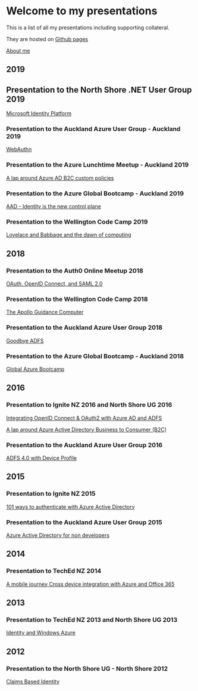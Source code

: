 # Welcome to my presentations

This is a list of all my presentations including supporting collateral.

They are hosted on [Github pages](https://rbrayb.github.io/Presentations/) 

[About me](About.md)

## 2019

## Presentation to the North Shore .NET User Group 2019

[Microsoft Identity Platform](https://rbrayb.github.io/Microsoft-Identity-Platform)

### Presentation to the Auckland Azure User Group - Auckland 2019

[WebAuthn](https://rbrayb.github.io/Presentations/WebAuthn)

### Presentation to the Azure Lunchtime Meetup - Auckland 2019

[A lap around Azure AD B2C custom policies](https://rbrayb.github.io/Presentations/A-lap-around-Azure-AD-B2C-custom-policies/)

### Presentation to the Azure Global Bootcamp - Auckland 2019

[AAD - Identity is the new control plane](https://rbrayb.github.io/Presentations/Azure-Bootcamp-2019)

### Presentation to the Wellington Code Camp 2019

[Lovelace and Babbage and the dawn of computing](https://rbrayb.github.io/Presentations/Wellington-Code-Camp-2019)

## 2018

### Presentation to the Auth0 Online Meetup 2018

[OAuth, OpenID Connect, and SAML 2.0](https://rbrayb.github.io/Presentations/Auth0-SAML)

### Presentation to the Wellington Code Camp 2018

[The Apollo Guidance Computer](https://rbrayb.github.io/Presentations/Wellington-Code-Camp-2018)

### Presentation to the Auckland Azure User Group 2018

[Goodbye ADFS](https://rbrayb.github.io/Presentations/Goodbye-ADFS)

### Presentation to the Azure Global Bootcamp - Auckland 2018

[Global Azure Bootcamp](https://rbrayb.github.io/Presentations/Azure-Bootcamp-2018)

## 2016

### Presentation to Ignite NZ 2016 and North Shore UG 2016

[Integrating OpenID Connect & OAuth2 with Azure AD and ADFS](https://rbrayb.github.io/Presentations/Integrating-OpenID-Connect-&-OAuth2-with-Azure-AD-and-ADFS)

[A lap around Azure Active Directory Business to Consumer (B2C)](https://rbrayb.github.io/Presentations/A-lap-around-AAD-B2C)

### Presentation to the Auckland Azure User Group 2016

[ADFS 4.0 with Device Profile](https://rbrayb.github.io/Presentations/ADFS-4-with-Device-Profile)

## 2015

### Presentation to Ignite NZ 2015

[101 ways to authenticate with Azure Active Directory](https://rbrayb.github.io/Presentations/101-ways-to-authenticate-with-Azure-AD)

### Presentation to the Auckland Azure User Group 2015

[Azure Active Directory for non developers](https://rbrayb.github.io/Presentations/Azure-Active-Directory-for-non-developers)

## 2014

### Presentation to TechEd NZ 2014

[A mobile journey Cross device integration with Azure and Office 365](https://rbrayb.github.io/Presentations/A-Mobile-Journey)

## 2013

### Presentation to TechEd NZ 2013 and North Shore UG 2013

[Identity and Windows Azure](https://rbrayb.github.io/Presentations/Identity-and-Windows-Azure)

## 2012

### Presentation to the North Shore UG - North Shore 2012

[Claims Based Identity](https://rbrayb.github.io/Presentations/Claims-Based-Identity)


